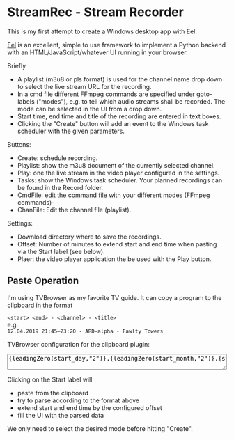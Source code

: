 # StreamRec - Stream Recorder

This is my first attempt to create a Windows desktop app with Eel.

[Eel](https://github.com/ChrisKnott/Eel) is an excellent, simple to use framework to implement a Python backend with an HTML/JavaScript/whatever UI running in your browser.

Briefly
- A playlist (m3u8 or pls format) is used for the channel name drop down to select the live stream URL for the recording.
- In a cmd file different FFmpeg commands are specified under goto-labels ("modes"), e.g. to tell which audio streams shall be recorded. The mode can be selected in the UI from a drop down.
- Start time, end time and title of the recording are entered in text boxes.
- Clicking the "Create" button will add an event to the Windows task scheduler with the given parameters.

Buttons:
- Create: schedule recording.
- Playlist: show the m3u8 document of the currently selected channel.
- Play: one the live stream in the video player configured in the settings.
- Tasks: show the Windows task scheduler. Your planned recordings can be found in the Record folder.
- CmdFile: edit the command file with your different modes (FFmpeg commands)-
- ChanFile: Edit the channel file (playlist).

Settings:
- Download directory where to save the recordings.
- Offset: Number of minutes to extend start and end time when pasting via the Start label (see below).
- Plaer: the video player application the be used with the Play button.

## Paste Operation

I'm using TVBrowser as my favorite TV guide. It can copy a program to the clipboard in the format

`<start> <end> - <channel> - <title>`<br>
e.g.<br>
`12.04.2019 21:45–23:20 - ARD-alpha - Fawlty Towers`

TVBrowser configuration for the clipboard plugin:



<textarea rows=1 style="width:100%;overflow:scroll;white-space:nowrap;">{leadingZero(start_day,"2")}.{leadingZero(start_month,"2")}.{start_year} {leadingZero(start_hour,"2")}:{leadingZero(start_minute,"2")}-{leadingZero(end_hour,"2")}:{leadingZero(end_minute,"2")} - {channel_name} - {title}</textarea>

Clicking on the Start label will 
- paste from the clipboard
- try to parse according to the format above
- extend start and end time by the configured offset
- fill the UI with the parsed data

We only need to select the desired mode before hitting "Create".